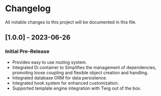 # Changelog

All notable changes to this project will be documented in this file.

## [1.0.0] - 2023-06-26

### Initial Pre-Release

- Provides easy to use routing system.
- Integrated Di container to Simplifies the management of dependencies, promoting loose coupling and flexible object creation and handling.
- Integrated database ORM for data persistence.
- Integrated hook system for enhanced customization.
- Supported template engine integration with Twig out of the box.
